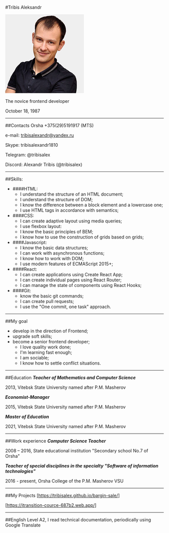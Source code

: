 #Tribis Aleksandr

![logo](photo1.jpg "Photo")

The novice frontend developer

October 18, 1987
*** 
##Contacts
Orsha
+375(29)5191917 (MTS)

e-mail: tribisalexandr@yandex.ru

Skype: tribisalexandr1810

Telegram: @tribisalex

Discord: Alexandr Tribis (@tribisalex)
***
##Skills:
- ####HTML:
    - I understand the structure of an HTML document;
    - I understand the structure of DOM;
    - I know the difference between a block element and a lowercase one;
    - I use HTML tags in accordance with semantics;
- ####CSS:
    - I can create adaptive layout using media queries;
    - I use flexbox layout:
    - I know the basic principles of BEM;
    - I know how to use the construction of grids based on grids;
- ####Javascript:
    - I know the basic data structures;
    - I can work with asynchronous functions;
    - I know how to work with DOM;
    - I use modern features of ECMAScript 2015+;
- ####React:
    - I can create applications using Create React App;
    - I can create individual pages using React Router;
    - I can manage the state of components using React Hooks;
- ####Git:
    - know the basic git commands;
    - I can create pull requests;
    - I use the "One commit, one task" approach.
***
##My goal
- develop in the direction of Frontend;
- upgrade soft skills;
- become a senior frontend developer;
    - I love quality work done;
    - I'm learning fast enough;
    - I am sociable;
    - I know how to settle conflict situations.
****
##Education
***Teacher of Mathematics and Computer Science***

2013, Vitebsk State University named after P.M. Masherov

***Economist-Manager***

2015, Vitebsk State University named after P.M. Masherov
 
***Master of Education***

2021, Vitebsk State University named after P.M. Masherov
****
##Work experience
***Computer Science Teacher***

2008 – 2016, State educational institution "Secondary school No.7 of Orsha"

***Teacher of special disciplines in the specialty "Software of information technologies"***

2016 - present, Orsha College of the P.M. Masherov VSU
***
##My Projects
[https://tribisalex.github.io/bargin-sale/]

[https://itransition-cource-687b2.web.app/]
***
##English
Level A2, I read technical documentation, periodically using Google Translate
